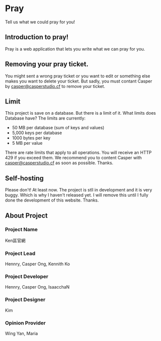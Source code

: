 # Pray
Tell us what we could pray for you!

## Introduction to pray!
Pray is a web application that lets you write what we can pray for you.

## Removing your pray ticket.
You might sent a wrong pray ticket or you want to edit or something else makes you want to delete your ticket. 
But sadly, you must contant Casper by casper@casperstudio.cf to remove your ticket.

## Limit
This project is save on a database. But there is a limit of it.
What limits does Database have?
The limits are currently:

- 50 MB per database (sum of keys and values)
- 5,000 keys per database
- 1000 bytes per key
- 5 MB per value

There are rate limits that apply to all operations. You will receive an HTTP 429 if you exceed them. We recommend you to content Casper with casper@casperstudio.cf as soon as possible. Thanks.

## Self-hosting

Please don't! At least now. The project is stll in development and it is very buggy. Which is why I haven't released yet. I will remove this until I fully done the development of this website. Thanks.

## About Project

### Project Name
Ken區官網

### Project Lead
Hennry, Casper Ong, Kennith Ko

### Project Developer
Hennry, Casper Ong, IsaacchaN

### Project Designer
Kim

### Opinion Provider
Wing Yan, Maria
